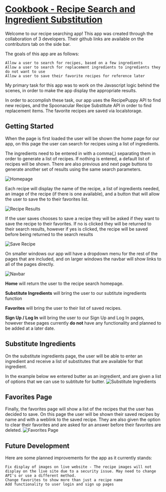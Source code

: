 # [Cookbook - Recipe Search and Ingredient Substitution](https://willtham1.github.io/Cookbook/)

Welcome to our recipe searching app! This app was created through the collaboration of 3 developers. Their github links are available on the contributors tab on the side bar.

The goals of this app are as follows:

    Allow a user to search for recipes, based on a few ingredients
    Allow a user to search for replacement ingredients to ingredients they do not want to use
    Allow a user to save their favorite recipes for reference later

My primary task for this app was to work on the Javascript logic behind the scenes, in order to make the app display the appropriate results.

In order to accomplish these task, our app uses the RecipePuppy API to find new recipes, and the Spoonacular Recipe Substitute API in order to find replacement items. The favorite recipes are saved via localstorage.

## Getting Started

When the page is first loaded the user will be shown the home page for our app, on this page the user can search for recipes using a list of ingredients.

The ingredients need to be entered in with a comma(,) separating them in order to generate a list of recipes. If nothing is entered, a default list of recipes will be shown. There are also previous and next page buttons to generate another set of results using the same search parameters. 

![Homepage](/assets/homepage.jpg)

Each recipe will display the name of the recipe, a list of ingredients needed, an image of the recipe (if there is one available), and a button that will allow the user to save the to their favorites list.

![Recipe Results](/assets/reciperesults.jpg)

If the user saves chooses to save a recipe they will be asked if they want to save the recipe to their favorites. If no is clicked they will be returned to their search results, however if yes is clicked, the recipe will be saved before being returned to the search results

![Save Recipe](/assets/saverecipe.jpg)

On smaller windows our app will have a dropdown menu for the rest of the pages that are included, and on larger windows the navbar will show links to all of the pages directly.

![Navbar](/assets/navbar.jpg)

<strong>Home</strong> will return the user to the recipe search homepage.

<strong>Substitute Ingredients</strong> will bring the user to our subtitute ingredients function

<strong>Favorites</strong> will bring the user to their list of saved recipes.

<strong>Sign Up / Log In</strong> will bring the user to our Sign Up and Log In pages, however these pages currently <strong>do not</strong> have any functionality and planned to be added at a later date.

## Substitute Ingredients

On the substitute ingredients page, the user will be able to enter an ingredient and receive a list of substitutes that are available for that ingredient.

In the example below we entered butter as an ingredient, and are given a list of options that we can use to subtitute for butter.
![Substitute Ingredients](/assets/subingred.jpg)



## Favorites Page

Finally, the favorites page will show a list of the recipes that the user has decided to save. On this page the user will be shown their saved recipes by name and with a weblink to the saved recipe. They are also given the option to clear their favorites and are asked for an answer before their favorites are deleted.
![Favorites Page](/assets/favoritespage.jpg)


## Future Development

Here are some planned improvements for the app as it currently stands:

    Fix display of images on live website - The recipe images will not display on the live site due to a security issue. May need to change API's or use a different method.
    Change favorites to show more than just a recipe name
    Add functionality to user login and sign up pages
    
